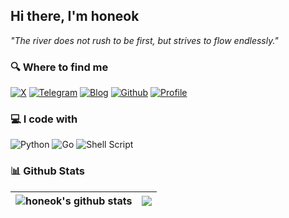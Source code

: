 ## Hi there, I'm honeok

_"The river does not rush to be first, but strives to flow endlessly."_

### 🔍 Where to find me

[![X](https://img.shields.io/badge/X-000000.svg?style=for-the-badge&logo=X&logoColor=white)](https://twitter.com/hone0k)
[![Telegram](https://img.shields.io/badge/Telegram-2CA5E0?style=for-the-badge&logo=telegram&logoColor=white)](https://t.me/zzzzzzOvO)
[![Blog](https://img.shields.io/badge/Blog-%23FF4088.svg?&style=for-the-badge&logo=wordpress&logoColor=white)](https://blog.honeok.com)
[![Github](https://img.shields.io/badge/honeok-12100E.svg?style=for-the-badge&logo=github&logoColor=white)](https://github.com/honeok)
[![Profile](https://komarev.com/ghpvc/?username=honeok&label=PROFILE+VIEWS&style=for-the-badge&color=brightgreen)](https://github.com/honeok)

### 💻 I code with

![Python](https://img.shields.io/badge/python-3670A0?style=for-the-badge&logo=python&logoColor=ffdd54)
![Go](https://img.shields.io/badge/Go-00ADD8?style=for-the-badge&logo=go&logoColor=white)
![Shell Script](https://img.shields.io/badge/shell_script-%23121011.svg?style=for-the-badge&logo=gnu-bash&logoColor=white)

### 📊 Github Stats

| <img src="https://github-readme-stats.vercel.app/api?username=honeok&show_icons=true&include_all_commits=true&hide_border=true&hide=contribs&theme=default&icon_color=0366d6&title_color=0366d6" alt="honeok's github stats" /> | <img src="https://github-readme-stats.vercel.app/api/top-langs/?username=honeok&layout=compact&hide_border=true&hide=javascript,html,css&theme=default&icon_color=0366d6&title_color=0366d6" /> |
| ------------- | ------------- |